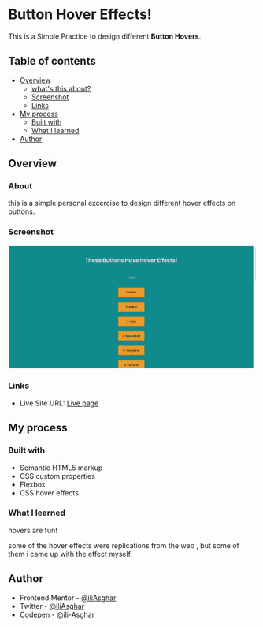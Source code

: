 # Button Hover Effects!

This is a Simple Practice to design different **Button Hovers**.

## Table of contents

- [Overview](#overview)
  - [what's this about?](#about)
  - [Screenshot](#screenshot)
  - [Links](#links)
- [My process](#my-process)
  - [Built with](#built-with)
  - [What I learned](#what-i-learned)
- [Author](#author)

## Overview

### About

this is a simple personal excercise to design different hover effects on buttons.
### Screenshot

![Desktop-preview](./screenshots/Opera%20Snapshot_2024-04-06_101612_127.0.0.1.png)

### Links

- Live Site URL: [Live page](https://iliasghar.github.io/Blog-Preview-Card/)

## My process

### Built with

- Semantic HTML5 markup
- CSS custom properties
- Flexbox
- CSS hover effects

### What I learned

hovers are fun!

some of the hover effects were replications from the web , but some of them i came up with the effect myself.

## Author

- Frontend Mentor - [@iliAsghar](https://www.frontendmentor.io/profile/iliAsghar)
- Twitter - [@iliAsghar](https://www.twitter.com/iliAsghar)
- Codepen - [@ili-Asghar](https://codepen.io/ili-Asghar)
